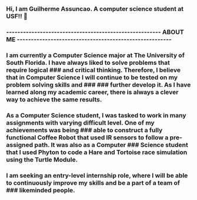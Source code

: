 ### Hi, I am Guilherme Assuncao. A computer science student at USF!! 👋
### ------------------------------------------------------- ABOUT ME -------------------------------------------------------
### I am currently a Computer Science major at The University of South Florida. I have always liked to solve problems that require logical ### and critical thinking. Therefore, I believe that in Computer Science I will continue to be tested on my problem solving skills and ### ### further develop it. As I have learned along my academic career, there is always a clever way to achieve the same results.

### As a Computer Science student, I was tasked to work in many assignments with varying difficult level. One of my achievements was being ### able to construct a fully functional Coffee Robot that used IR sensors to follow a pre-assigned path. It was also as a Computer ### Science student that I used Phyton to code a Hare and Tortoise race simulation using the Turtle Module.

### I am seeking an entry-level internship role, where I will be able to continuously improve my skills and be a part of a team of ### likeminded people.








<!--
**GuiDroa/GuiDROA** is a ✨ _special_ ✨ repository because its `README.md` (this file) appears on your GitHub profile.

Here are some ideas to get you started:

- 🔭 I’m currently working on ...
- 🌱 I’m currently learning ...
- 👯 I’m looking to collaborate on ...
- 🤔 I’m looking for help with ...
- 💬 Ask me about ...
- 📫 How to reach me: ...
- 😄 Pronouns: ...
- ⚡ Fun fact: ...
-->
